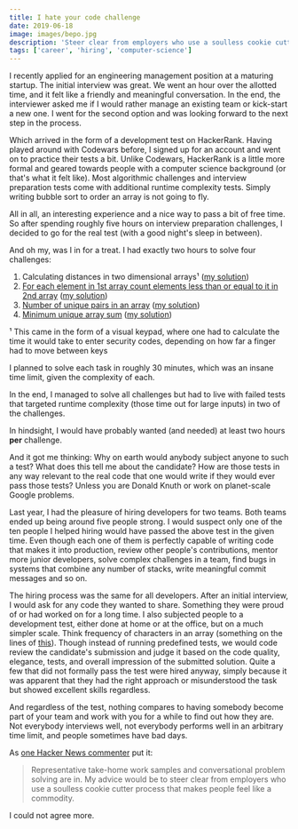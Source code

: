 ```yaml
---
title: I hate your code challenge
date: 2019-06-18
image: images/bepo.jpg
description: 'Steer clear from employers who use a soulless cookie cutter process that makes people feel like a commodity'
tags: ['career', 'hiring', 'computer-science']
---
```


I recently applied for an engineering management position at a maturing startup. The initial interview was great. We went an hour over the allotted time, and it felt like a friendly and meaningful conversation. In the end, the interviewer asked me if I would rather manage an existing team or kick-start a new one. I went for the second option and was looking forward to the next step in the process.

Which arrived in the form of a development test on HackerRank. Having played around with Codewars before, I signed up for an account and went on to practice their tests a bit. Unlike Codewars, HackerRank is a little more formal and geared towards people with a computer science background (or that's what it felt like). Most algorithmic challenges and interview preparation tests come with additional runtime complexity tests. Simply writing bubble sort to order an array is not going to fly.

All in all, an interesting experience and a nice way to pass a bit of free time. So after spending roughly five hours on interview preparation challenges, I decided to go for the real test (with a good night's sleep in between).

And oh my, was I in for a treat. I had exactly two hours to solve four challenges:

1. Calculating distances in two dimensional arrays¹ ([my solution](https://gist.github.com/tsak/42b26d15a81a4f9984c0973c4498d1dd))
2. [For each element in 1st array count elements less than or equal to it in 2nd array](https://www.geeksforgeeks.org/element-1st-array-count-elements-less-equal-2nd-array/) ([my solution](https://gist.github.com/tsak/452ab2efffbd3b035a8439b6197ca80f))
3. [Number of unique pairs in an array](https://www.geeksforgeeks.org/number-of-unique-pairs-in-an-array/) ([my solution](https://gist.github.com/tsak/7d6780c7ef7e3e257e0099dac8dad35a))
4. [Minimum unique array sum](https://stackoverflow.com/questions/38384537/minimum-unique-array-sum) ([my solution](https://gist.github.com/tsak/6a48fdc07783384204d9165755a112ef))

¹ This came in the form of a visual keypad, where one had to calculate the time it would take to enter security codes, depending on how far a finger had to move between keys

I planned to solve each task in roughly 30 minutes, which was an insane time limit, given the complexity of each.

In the end, I managed to solve all challenges but had to live with failed tests that targeted runtime complexity (those time out for large inputs) in two of the challenges.

In hindsight, I would have probably wanted (and needed) at least two hours **per** challenge.

And it got me thinking: Why on earth would anybody subject anyone to such a test? What does this tell me about the candidate? How are those tests in any way relevant to the real code that one would write if they would ever pass those tests? Unless you are Donald Knuth or work on planet-scale Google problems.

Last year, I had the pleasure of hiring developers for two teams. Both teams ended up being around five people strong. I would suspect only one of the ten people I helped hiring would have passed the above test in the given time. Even though each one of them is perfectly capable of writing code that makes it into production, review other people's contributions, mentor more junior developers, solve complex challenges in a team, find bugs in systems that combine any number of stacks, write meaningful commit messages and so on.

The hiring process was the same for all developers. After an initial interview, I would ask for any code they wanted to share. Something they were proud of or had worked on for a long time. I also subjected people to a development test, either done at home or at the office, but on a much simpler scale. Think frequency of characters in an array (something on the lines of [this](https://www.geeksforgeeks.org/print-characters-frequencies-order-occurrence/)). Though instead of running predefined tests, we would code review the candidate's submission and judge it based on the code quality, elegance, tests, and overall impression of the submitted solution. Quite a few that did not formally pass the test were hired anyway, simply because it was apparent that they had the right approach or misunderstood the task but showed excellent skills regardless.

And regardless of the test, nothing compares to having somebody become part of your team and work with you for a while to find out how they are. Not everybody interviews well, not everybody performs well in an arbitrary time limit, and people sometimes have bad days.

As [one Hacker News commenter](https://news.ycombinator.com/item?id=12667325) put it:

> Representative take-home work samples and conversational problem solving are in.
> My advice would be to steer clear from employers who use a soulless cookie cutter process that makes people feel like a commodity.

I could not agree more.